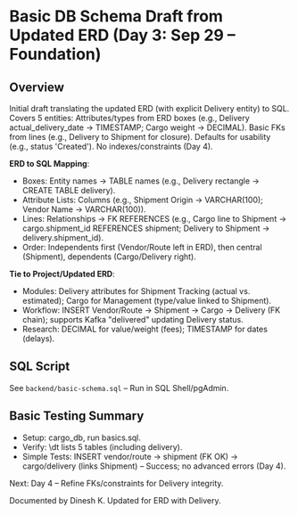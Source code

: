 # Basic DB Schema Draft from Updated ERD (Day 3: Sep 29 – Foundation)

## Overview
Initial draft translating the updated ERD (with explicit Delivery entity) to SQL. Covers 5 entities: Attributes/types from ERD boxes (e.g., Delivery actual_delivery_date → TIMESTAMP; Cargo weight → DECIMAL). Basic FKs from lines (e.g., Delivery to Shipment for closure). Defaults for usability (e.g., status 'Created'). No indexes/constraints (Day 4).

**ERD to SQL Mapping**:
- Boxes: Entity names → TABLE names (e.g., Delivery rectangle → CREATE TABLE delivery).
- Attribute Lists: Columns (e.g., Shipment Origin → VARCHAR(100); Vendor Name → VARCHAR(100)).
- Lines: Relationships → FK REFERENCES (e.g., Cargo line to Shipment → cargo.shipment_id REFERENCES shipment; Delivery to Shipment → delivery.shipment_id).
- Order: Independents first (Vendor/Route left in ERD), then central (Shipment), dependents (Cargo/Delivery right).

**Tie to Project/Updated ERD**:
- Modules: Delivery attributes for Shipment Tracking (actual vs. estimated); Cargo for Management (type/value linked to Shipment).
- Workflow: INSERT Vendor/Route → Shipment → Cargo → Delivery (FK chain); supports Kafka "delivered" updating Delivery status.
- Research: DECIMAL for value/weight (fees); TIMESTAMP for dates (delays).

## SQL Script
See `backend/basic-schema.sql` – Run in SQL Shell/pgAdmin.

## Basic Testing Summary
- Setup: cargo_db, run basics.sql.
- Verify: \dt lists 5 tables (including delivery).
- Simple Tests: INSERT vendor/route → shipment (FK OK) → cargo/delivery (links Shipment) – Success; no advanced errors (Day 4).

Next: Day 4 – Refine FKs/constraints for Delivery integrity.

Documented by Dinesh K. Updated for ERD with Delivery.